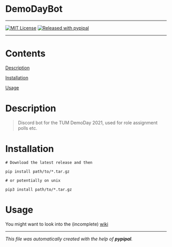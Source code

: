 # DemoDayBot

---


[![MIT License](https://img.shields.io/badge/license-GPL-blue.svg?style=flat)](https://choosealicense.com/licenses/gpl-3.0/)
[![Released with pypipal](https://img.shields.io/static/v1?label=released%20with&message=pypipal&color=informational)](https://test.pypi.org/project/pypipal/)

---

# Contents

[Description](#Description)

[Installation](#Installation)

[Usage](#Usage)

# Description

> Discord bot for the TUM DemoDay 2021, used for role assignment polls etc.

# Installation

```shell script
# Download the latest release and then 

pip install path/to/*.tar.gz

# or potentially on unix

pip3 install path/to/*.tar.gz
```

# Usage

You might want to look into the (incomplete) [wiki](https://github.com/robin-weiland/DemoDayBot/wiki)


---

_This file was automatically created with the help of **pypipal**._

